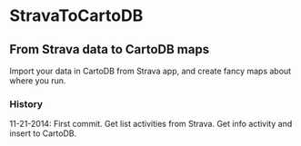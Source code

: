 StravaToCartoDB
===============

## From Strava data to CartoDB maps

Import your data in CartoDB from Strava app, and create fancy maps about where you run. 

### History 

11-21-2014: First commit. Get list activities from Strava. Get info activity and insert to CartoDB.